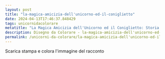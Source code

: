 ```yaml
---
layout: post
title: "la-magica-amicizia-dell'unicorno-ed-il-coniglietto"
date: 2024-04-13T17:46:37.848429
tags: unicornidacolorare
metatitle: "La Magica Amicizia dell'Unicorno ed il Coniglietto: Storia Educativa per Bambini | Racconti Fantastici per l'Infanzia"
description: Disegno da Colorare - la-magica-amicizia-dell'unicorno-ed-il-coniglietto
permalink: /unicorni-da-colorare/la-magica-amicizia-dell'unicorno-ed-il-coniglietto.html
---
```

Scarica stampa e colora l'immagine del racconto
        